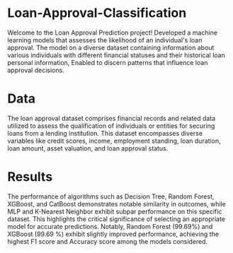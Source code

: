# Loan-Approval-Classification
Welcome to the Loan Approval Prediction project!
Developed a machine learning models that assesses the likelihood of an individual's loan approval. 
The model on a diverse dataset containing information about various individuals with different financial statuses and their historical loan personal information,
Enabled to discern patterns that influence loan approval decisions.
# Data
The loan approval dataset comprises financial records and related data utilized to assess the qualification of individuals or entities for securing loans from a lending institution. This dataset encompasses diverse variables like credit scores, income, employment standing, loan duration, loan amount, asset valuation, and loan approval status.
# Results
The performance of algorithms such as Decision Tree, Random Forest, XGBoost, and CatBoost demonstrates notable similarity in outcomes, while MLP and K-Nearest Neighbor exhibit subpar performance on this specific dataset. This highlights the critical significance of selecting an appropriate model for accurate predictions. Notably, Random Forest (99.69%) and XGBoost (99.69 %) exhibit slightly improved performance, achieving the highest F1 score and Accuracy score among the models considered.
